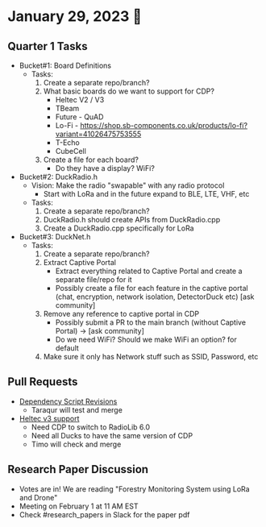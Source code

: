# January 29, 2023 :duck:

## Quarter 1 Tasks
* Bucket#1: Board Definitions
  * Tasks:
    1. Create a separate repo/branch?
    2. What basic boards do we want to support for CDP?
       * Heltec V2 / V3
       * TBeam 
       * Future - QuAD
       * Lo-Fi - https://shop.sb-components.co.uk/products/lo-fi?variant=41026475753555
       * T-Echo
       * CubeCell
    3. Create a file for each board?
       * Do they have a display? WiFi?
* Bucket#2: DuckRadio.h
  * Vision: Make the radio "swapable" with any radio protocol
    * Start with LoRa and in the future expand to BLE, LTE, VHF, etc
  * Tasks:
    1. Create a separate repo/branch?
    2. DuckRadio.h should create APIs from DuckRadio.cpp 
    3. Create a DuckRadio.cpp specifically for LoRa
* Bucket#3: DuckNet.h
  * Tasks:
    1. Create a separate repo/branch?
    2. Extract Captive Portal
       * Extract everything related to Captive Portal and create a separate file/repo for it
       * Possibly create a file for each feature in the captive portal (chat, encryption, network isolation, DetectorDuck etc) [ask community]
    3. Remove any reference to captive portal in CDP
       * Possibly submit a PR to the main branch (without Captive Portal) -> [ask community]
       * Do we need WiFi? Should we make WiFi an option? for default 
    4. Make sure it only has Network stuff such as SSID, Password, etc

## Pull Requests
* [Dependency Script Revisions](https://github.com/Call-for-Code/ClusterDuck-Protocol/pull/340)
  * Taraqur will test and merge
* [Heltec v3 support](https://github.com/Call-for-Code/ClusterDuck-Protocol/pull/310)
  * Need CDP to switch to RadioLib 6.0
  * Need all Ducks to have the same version of CDP
  * Timo will check and merge
  
## Research Paper Discussion
* Votes are in! We are reading "Forestry Monitoring System using LoRa and Drone"
* Meeting on February 1 at 11 AM EST
* Check #research_papers in Slack for the paper pdf